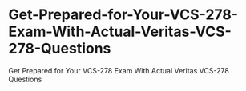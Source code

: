 # Get-Prepared-for-Your-VCS-278-Exam-With-Actual-Veritas-VCS-278-Questions
Get Prepared for Your VCS-278 Exam With Actual Veritas VCS-278 Questions
